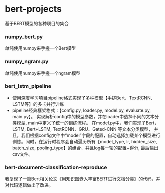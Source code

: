 # bert-projects
基于BERT模型的各种项目的集合

### numpy_bert.py
单纯使用numpy来手搓一个Bert模型


### numpy_ngram.py
单纯使用numpy来手搓一个ngram模型



### bert_lstm_pipeline
- 使用深度学习项目pipeline格式实现了多种模型【手搓Bert、TextRCNN、LSTM等】的多卡并行训练
- pipeline经典框架格式：【config.py, loader.py, model.py, evaluate.py, main.py】。
  实现解析config中的模型参数，并在loader中选择不同的文本分类模型, main中定义了统一的训练流程。
  在model.py中，我们实现了Bert， LSTM, Bert+LSTM, TextRCNN、GRU、Gated-CNN 等文本分类模型， 并且，我们根据config文件中“model”字段的配置，自动选择加载某个模型进行训练。同时，在运行时程序会自动遍历所有【model_type, lr, hidden_size, batch_size, pooling_type】的组合，并且log每一轮的配置+得分, 最后输出csv文件。




### bert-document-classification-reproduce
我复现了一篇Bert相关论文《用知识图嵌入丰富BERT进行文档分类》的代码，并对代码逻辑做出了改进。
